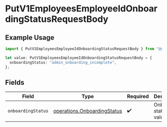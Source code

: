 # PutV1EmployeesEmployeeIdOnboardingStatusRequestBody

## Example Usage

```typescript
import { PutV1EmployeesEmployeeIdOnboardingStatusRequestBody } from "@gusto/embedded-api/models/operations/putv1employeesemployeeidonboardingstatus.js";

let value: PutV1EmployeesEmployeeIdOnboardingStatusRequestBody = {
  onboardingStatus: "admin_onboarding_incomplete",
};
```

## Fields

| Field                                                                      | Type                                                                       | Required                                                                   | Description                                                                |
| -------------------------------------------------------------------------- | -------------------------------------------------------------------------- | -------------------------------------------------------------------------- | -------------------------------------------------------------------------- |
| `onboardingStatus`                                                         | [operations.OnboardingStatus](../../models/operations/onboardingstatus.md) | :heavy_check_mark:                                                         | Onboarding status value                                                    |